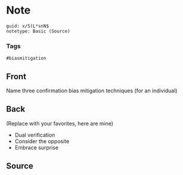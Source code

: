 # Note
```
guid: x/S(L*snN$
notetype: Basic (Source)
```

### Tags
```
#biasmitigation
```

## Front
Name three confirmation bias mitigation techniques (for an individual)

## Back
<div>(Replace with your favorites, here are mine)</div><div><ul><li><div>Dual verification</div></li><li>Consider the opposite</li><li>Embrace surprise</li></ul></div>

## Source


